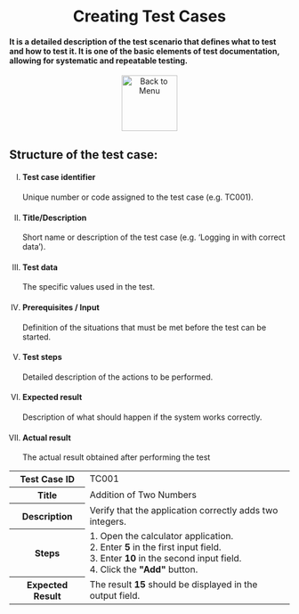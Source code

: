 <div align="center"><h1>Creating Test Cases</h1></div>
<h4>It is a detailed description of the test scenario that defines what to test and how to test it. It is one of the basic elements of test documentation, allowing for systematic and repeatable testing.</h4>
<div align="center">
<a href=https://github.com/Prime2390/Prime2390/blob/main/Notes/MyNote.md>
    <img src="https://raw.githubusercontent.com/Prime2390/Prime2390/refs/heads/main/Icons/DALL·E%202024-11-11%2022.20.53%20-%20A%20minimalistic%20and%20modern%20icon%20representing%20'Back%20to%20Menu'.%20The%20icon%20should%20feature%20an%20arrow%20pointing%20to%20a%20menu%20or%20list%20symbol%2C%20indicating%20navigation%20.webp" alt="Back to Menu" style="width:100px;height:100px;">
</a>
</div>

<h2>Structure of the test case:</h2>

<ol type=I>
    <li>
        <h4>Test case identifier</h4>
        <p>Unique number or code assigned to the test case (e.g. TC001).</p>
    </li>
    
 <li>
        <h4>Title/Description</h4>
        <p>Short name or description of the test case (e.g. ‘Logging in with correct data’).</p>
</li>
    
 <li>
        <h4>Test data</h4>
        <p>The specific values used in the test.</p>
    </li>
    
<li>
        <h4>Prerequisites / Input</h4>
         <p>Definition of the situations that must be met before the test can be started.</p>
    </li>


 <li>
        <h4>Test steps</h4>
        <p>Detailed description of the actions to be performed.</p>
    </li>

 <li>
        <h4>Expected result</h4>
        <p>Description of what should happen if the system works correctly.</p>
    </li>

 <li>
        <h4>Actual result</h4>
        <p>The actual result obtained after performing the test</p>
    </li>
    
</ol>

 <table>
        <tr>
            <th>Test Case ID</th>
            <td>TC001</td>
        </tr>
        <tr>
            <th>Title</th>
            <td>Addition of Two Numbers</td>
        </tr>
        <tr>
            <th>Description</th>
            <td>Verify that the application correctly adds two integers.</td>
        </tr>
        <tr>
            <th>Steps</th>
            <td>
                1. Open the calculator application.<br>
                2. Enter <strong>5</strong> in the first input field.<br>
                3. Enter <strong>10</strong> in the second input field.<br>
                4. Click the <strong>"Add"</strong> button.
            </td>
        </tr>
        <tr>
            <th>Expected Result</th>
            <td>The result <strong>15</strong> should be displayed in the output field.</td>
        </tr>
    </table>
